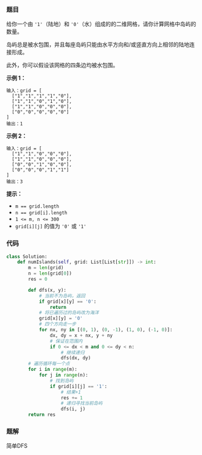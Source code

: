 ### 题目

给你一个由 `'1'`（陆地）和 `'0'`（水）组成的的二维网格，请你计算网格中岛屿的数量。

岛屿总是被水包围，并且每座岛屿只能由水平方向和/或竖直方向上相邻的陆地连接形成。

此外，你可以假设该网格的四条边均被水包围。

**示例 1：**

```
输入：grid = [
  ["1","1","1","1","0"],
  ["1","1","0","1","0"],
  ["1","1","0","0","0"],
  ["0","0","0","0","0"]
]
输出：1
```

**示例 2：**

```
输入：grid = [
  ["1","1","0","0","0"],
  ["1","1","0","0","0"],
  ["0","0","1","0","0"],
  ["0","0","0","1","1"]
]
输出：3
```

**提示：**

- `m == grid.length`
- `n == grid[i].length`
- `1 <= m, n <= 300`
- `grid[i][j]` 的值为 `'0'` 或 `'1'`


### 代码

```python
class Solution:
    def numIslands(self, grid: List[List[str]]) -> int:
        m = len(grid)
        n = len(grid[0])
        res = 0

        def dfs(x, y):
            # 当前不为岛屿，返回
            if grid[x][y] == '0':
                return
            # 将已遍历过的岛屿改为海洋
            grid[x][y] = '0'
            # 四个方向走一步
            for nx, ny in [(0, 1), (0, -1), (1, 0), (-1, 0)]:
                dx, dy = x + nx, y + ny
                # 保证在范围内
                if 0 <= dx < m and 0 <= dy < n:
                    # 继续递归
                    dfs(dx, dy)
        # 遍历循环每一个点
        for i in range(m):
            for j in range(n):
                # 找到岛屿
                if grid[i][j] == '1':
                    # 结果+1
                    res += 1
                    # 递归寻找当前岛屿
                    dfs(i, j)
        return res
```

### 题解

简单DFS